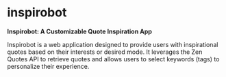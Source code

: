 # inspirobot
**Inspirobot: A Customizable Quote Inspiration App**  

Inspirobot is a web application designed to provide users with inspirational quotes based on their interests or desired mode. It leverages the Zen Quotes API to retrieve quotes and allows users to select keywords (tags) to personalize their experience. 
